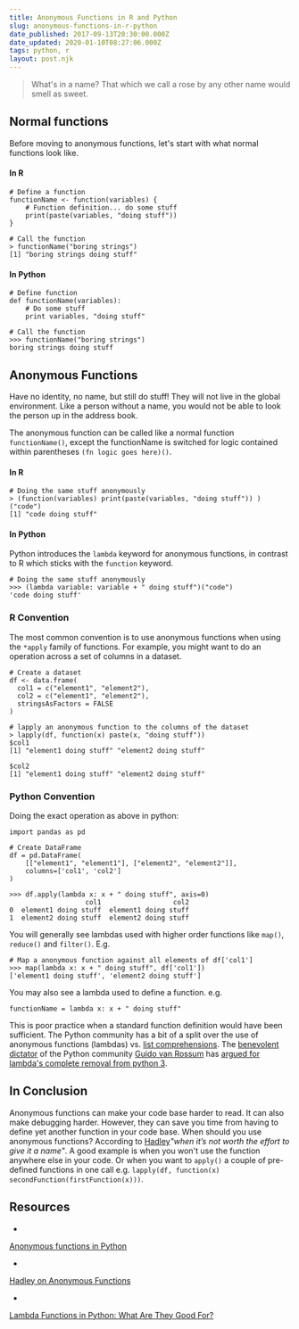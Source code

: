 ```yaml
---
title: Anonymous Functions in R and Python
slug: anonymous-functions-in-r-python
date_published: 2017-09-13T20:30:00.000Z
date_updated: 2020-01-10T08:27:06.000Z
tags: python, r
layout: post.njk
---
```


> What's in a name? That which we call a rose by any other name would smell as sweet.

## Normal functions

Before moving to anonymous functions, let's start with what normal functions look like.

#### In R

    # Define a function
    functionName <- function(variables) {
        # Function definition... do some stuff
        print(paste(variables, "doing stuff"))
    }
    
    # Call the function
    > functionName("boring strings")
    [1] "boring strings doing stuff"
    

#### In Python

    # Define function
    def functionName(variables):
        # Do some stuff
        print variables, "doing stuff"
    
    # Call the function
    >>> functionName("boring strings")
    boring strings doing stuff
    

## Anonymous Functions

Have no identity, no name, but still do stuff! They will not live in the global environment. Like a person without a name, you would not be able to look the person up in the address book.

The anonymous function can be called like a normal function `functionName()`, except the functionName is switched for logic contained within parentheses `(fn logic goes here)()`.

#### In R

    # Doing the same stuff anonymously
    > (function(variables) print(paste(variables, "doing stuff")) )("code")
    [1] "code doing stuff"
    

#### In Python

Python introduces the `lambda` keyword for anonymous functions, in contrast to R which sticks with the `function` keyword.

    # Doing the same stuff anonymously
    >>> (lambda variable: variable + " doing stuff")("code")
    'code doing stuff'
    

### R Convention

The most common convention is to use anonymous functions when using the `*apply` family of functions. For example, you might want to do an operation across a set of columns in a dataset.

    # Create a dataset
    df <- data.frame(
      col1 = c("element1", "element2"),
      col2 = c("element1", "element2"), 
      stringsAsFactors = FALSE
    )
    
    # lapply an anonymous function to the columns of the dataset
    > lapply(df, function(x) paste(x, "doing stuff"))
    $col1
    [1] "element1 doing stuff" "element2 doing stuff"
    
    $col2
    [1] "element1 doing stuff" "element2 doing stuff"
    

### Python Convention

Doing the exact operation as above in python:

    import pandas as pd
    
    # Create DataFrame
    df = pd.DataFrame(
        [["element1", "element1"], ["element2", "element2"]],
        columns=['col1', 'col2']
    )
    
    >>> df.apply(lambda x: x + " doing stuff", axis=0)
                       col1                  col2
    0  element1 doing stuff  element1 doing stuff
    1  element2 doing stuff  element2 doing stuff
    

You will generally see lambdas used with higher order functions like `map()`, `reduce()` and `filter()`. E.g.

    # Map a anonymous function against all elements of df['col1']
    >>> map(lambda x: x + " doing stuff", df['col1'])
    ['element1 doing stuff', 'element2 doing stuff']
    

You may also see a lambda used to define a function. e.g.

    functionName = lambda x: x + " doing stuff"
    

This is poor practice when a standard function definition would have been sufficient. The Python community has a bit of a split over the use of anonymous functions (lambdas) vs. [list comprehensions](https://www.digitalocean.com/community/tutorials/understanding-list-comprehensions-in-python-3). The [benevolent dictator](https://en.wikipedia.org/wiki/Benevolent_dictator_for_life) of the Python community [Guido van Rossum](https://en.wikipedia.org/wiki/Guido_van_Rossum) has [argued for lambda's complete removal from python 3](https://www.artima.com/weblogs/viewpost.jsp?thread=98196).

## In Conclusion

Anonymous functions can make your code base harder to read. It can also make debugging harder. However, they can save you time from having to define yet another function in your code base. When should you use anonymous functions? According to [Hadley](http://hadley.nz/)*"when it’s not worth the effort to give it a name"*. A good example is when you won't use the function anywhere else in your code. Or when you want to `apply()` a couple of pre-defined functions in one call e.g. `lapply(df, function(x) secondFunction(firstFunction(x)))`.

## Resources

- 
[Anonymous functions in Python](http://www.curiousefficiency.org/posts/bloggercom1999blog-9320223post-110439602874040740.html)

- 
[Hadley on Anonymous Functions](http://adv-r.had.co.nz/Functional-programming.html#anonymous-functions)

- 
[Lambda Functions in Python: What Are They Good For?](https://dbader.org/blog/python-lambda-functions)
